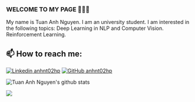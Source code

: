 ### WELCOME TO MY PAGE 👋👋👋
My name is Tuan Anh Nguyen. I am an university student. I am interested in the following topics: Deep Learning in NLP and Computer Vision. Reinforcement Learning.<br>
## 📫 How to reach me: 

[![Linkedin](https://i.stack.imgur.com/gVE0j.png) anhnt02hp]()  [![GitHub](https://i.stack.imgur.com/tskMh.png) anhnt02hp](https://github.com/anhnt02hp)


![Tuan Anh Nguyen's github stats](https://github-readme-stats-git-masterrstaa-rickstaa.vercel.app/api?username=anhnt02hp&show_icons=true&theme=vue&hide=contribs,prs,issues)

<a href="https://github.com/anhnt02hp/CS229-Fall2018-FullCourse">
  <!-- Change the `github-readme-stats.anuraghazra1.vercel.app` to `github-readme-stats.vercel.app`  -->
  <img align="center" src="https://github-readme-stats.anuraghazra1.vercel.app/api/pin/?username=anhnt02hp&repo=CS229-Fall2018-FullCourse&theme=swift&icon_color=f05237&title_color=000000&text_color=8174A0&border_color=000000" />
</a>    
